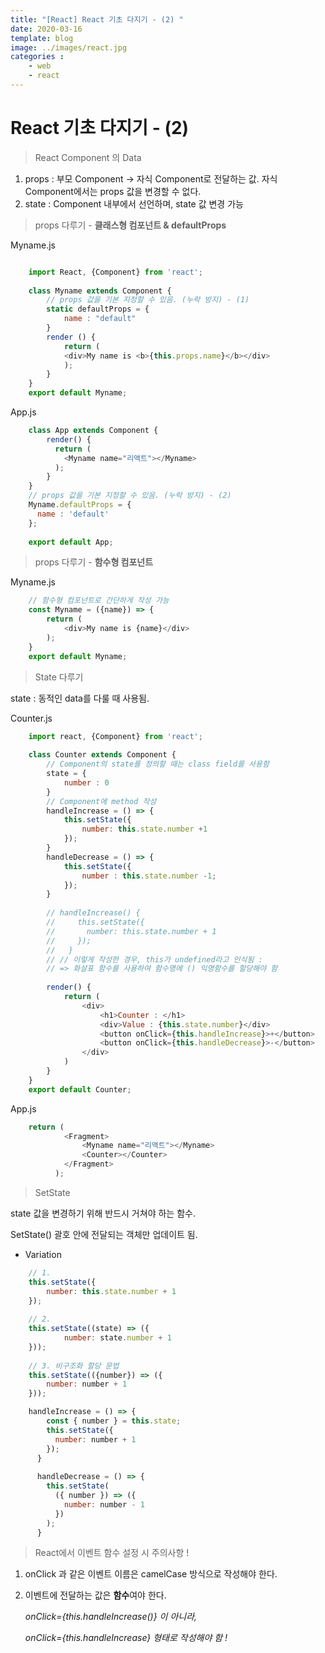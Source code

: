 ```yaml
---
title: "[React] React 기초 다지기 - (2) "
date: 2020-03-16
template: blog
image: ../images/react.jpg
categories : 
    - web
    - react
---
```



# React 기초 다지기 - (2)

> React Component 의 Data

1. props : 부모 Component → 자식 Component로 전달하는 값. 자식 Component에서는 props 값을 변경할 수 없다. 
2. state : Component 내부에서 선언하며, state 값 변경 가능

> props 다루기 - **클래스형 컴포넌트 & defaultProps**

Myname.js
```javascript

    import React, {Component} from 'react';
    
    class Myname extends Component {
        // props 값을 기본 지정할 수 있음. (누락 방지) - (1)
        static defaultProps = {
            name : "default"
        }
        render () {
            return (
            <div>My name is <b>{this.props.name}</b></div> 
            );
        }
    }
    export default Myname;
```
App.js
```javascript
    class App extends Component {
        render() {
          return (
            <Myname name="리액트"></Myname>
          );
        }
    }
    // props 값을 기본 지정할 수 있음. (누락 방지) - (2)
    Myname.defaultProps = {
      name : 'default'
    };
    
    export default App;
```
> props 다루기 - **함수형 컴포넌트**

Myname.js
```javascript
    // 함수형 컴포넌트로 간단하게 작성 가능
    const Myname = ({name}) => {
        return (
            <div>My name is {name}</div>  
        );
    }
    export default Myname;
```
> State 다루기

state : 동적인 data를 다룰 때 사용됨.

Counter.js
```javascript
    import react, {Component} from 'react';
    
    class Counter extends Component {
        // Component의 state를 정의할 때는 class field를 사용함
        state = {
            number : 0
        }
        // Component에 method 작성
        handleIncrease = () => {
            this.setState({
                number: this.state.number +1
            });
        }
        handleDecrease = () => {
            this.setState({
                number : this.state.number -1;
            });
        }
    
        // handleIncrease() {
        //     this.setState({
        //       number: this.state.number + 1
        //     });
        //   }
        // // 이렇게 작성한 경우, this가 undefined라고 인식됨 : 
        // => 화살표 함수를 사용하여 함수명에 () 익명함수를 할당해야 함
    
        render() {
            return (
                <div>
                    <h1>Counter : </h1>
                    <div>Value : {this.state.number}</div>
                    <button onClick={this.handleIncrease}>+</button>
                    <button onClick={this.handleDecrease}>-</button>
                </div>
            )
        }
    }
    export default Counter;
```
App.js
```javascript
    return (
            <Fragment>
                <Myname name="리액트"></Myname>
                <Counter></Counter>
            </Fragment>
          );
```
> SetState

state 값을 변경하기 위해 반드시 거쳐야 하는 함수. 

SetState() 괄호 안에 전달되는 객체만 업데이트 됨.

- Variation
```javascript
    // 1.
    this.setState({
        number: this.state.number + 1
    });
    
    // 2.
    this.setState((state) => ({
    		number: state.number + 1
    }));
    
    // 3. 비구조화 할당 문법
    this.setState(({number}) => ({
        number: number + 1
    }));

    handleIncrease = () => {
        const { number } = this.state;
        this.setState({
          number: number + 1
        });
      }
    
      handleDecrease = () => {
        this.setState(
          ({ number }) => ({
            number: number - 1
          })
        );
      }
```
> React에서 이벤트 함수 설정 시 주의사항 !

1. onClick 과 같은 이벤트 이름은 camelCase 방식으로 작성해야 한다. 
2. 이벤트에 전달하는 값은 **함수**여야 한다. 

    *onClick={this.handleIncrease()} 이 아니라,* 

    *onClick={this.handleIncrease} 형태로 작성해야 함 !*